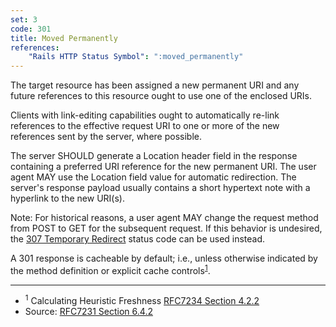 ```yaml
---
set: 3
code: 301
title: Moved Permanently
references:
    "Rails HTTP Status Symbol": ":moved_permanently"
---
```


The target resource has been assigned a new permanent URI and any future
references to this resource ought to use one of the enclosed URIs.

Clients with link-editing capabilities ought to automatically re-link references
to the effective request URI to one or more of the new references sent by the
server, where possible.

The server SHOULD generate a Location header field in the response containing a
preferred URI reference for the new permanent URI. The user agent MAY use the
Location field value for automatic redirection. The server's response payload
usually contains a short hypertext note with a hyperlink to the new URI(s).

Note: For historical reasons, a user agent MAY change the request method from
POST to GET for the subsequent request. If this behavior is undesired, the
[307 Temporary Redirect](/307) status code can be used instead.

A 301 response is cacheable by default; i.e., unless otherwise indicated by the
method definition or explicit cache controls<sup>[1](#ref-1)</sup>.

---

* <span id="ref-1"><sup>1</sup> Calculating Heuristic Freshness
[RFC7234 Section 4.2.2][2]</span>
* Source: [RFC7231 Section 6.4.2][1]

[1]: <http://tools.ietf.org/html/rfc7231#section-6.4.2>
[2]: <http://tools.ietf.org/html/rfc7234#section-4.2.2>